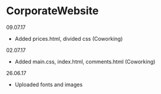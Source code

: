 # CorporateWebsite
09.07.17
* Added prices.html, divided css (Coworking)

02.07.17
* Added main.css, index.html, comments.html (Coworking)

26.06.17
* Uploaded fonts and images
